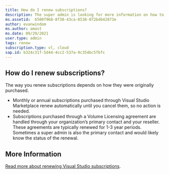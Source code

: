 ```yaml
---
title: How do I renew subscriptions?
description: The super admin is looking for more information on how to renew
ms.assetid:  6500f968-8f30-43ca-8538-072bd642873e
author: evanwindom 
ms.author: amast 
ms.date: 09/29/2021
user.type: admin 
tags: renew  
subscription.type: vl, cloud
sap.id: b324c31f-5d44-4cc2-537a-9c354bc5fbfc
---
```


## How do I renew subscriptions?

The way you renew subscriptions depends on how they were originally purchased. 
* Monthly or annual subscriptions purchased through Visual Studio Marketplace renew automatically until you cancel them, so no action is needed. 
* Subscriptions purchased through a Volume Licensing agreement are handled through your organization’s primary contact and your reseller. These agreements are typically renewed for 1-3 year periods. Sometimes a super admin is also the primary contact and would likely know the status of the renewal. 

## More Information
[Read more about renewing Visual Studio subscriptions](https://learn.microsoft.com/visualstudio/subscriptions/faq/admin/renewal-cancellation/).
